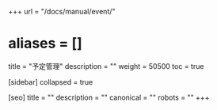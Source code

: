 +++
url = "/docs/manual/event/"
# aliases = []
title = "予定管理"
description = ""
weight = 50500
toc = true

[sidebar]
collapsed = true

[seo]
title = ""
description = ""
canonical = ""
robots = ""
+++
